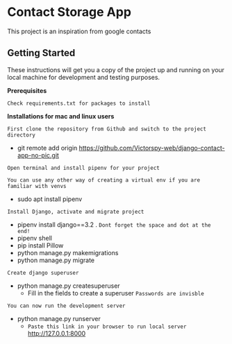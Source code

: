 # Contact Storage App

This project is an inspiration from google contacts

## Getting Started

These instructions will get you a copy of the project up and running on your local machine for development and testing purposes. 

**Prerequisites**

```
Check requirements.txt for packages to install
```

**Installations for mac and linux users**

```
First clone the repository from Github and switch to the project directory
```

* git remote add origin https://github.com/Victorspy-web/django-contact-app-no-pic.git


```
Open terminal and install pipenv for your project
```

`
You can use any other way of creating a virtual env if you are familiar with venvs
`

* sudo apt install pipenv

```
Install Django, activate and migrate project
```

* pipenv install django==3.2 . `Dont forget the space and dot at the end!`
* pipenv shell
* pip install Pillow
* python manage.py makemigrations
* python manage.py migrate


```
Create django superuser
```

* python manage.py createsuperuser
    * Fill in the fields to create a superuser `Passwords are invisble`


```
You can now run the development server
```

* python manage.py runserver
    * `Paste this link in your browser to run local server` http://127.0.0.1:8000